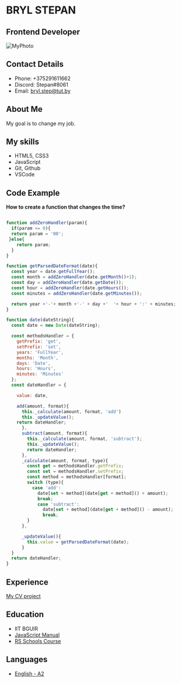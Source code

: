 # BRYL STEPAN

## Frontend Developer

![MyPhoto](https://avatars.githubusercontent.com/u/53449161?s=400&u=562212b5eaff664f958aa78e1f3f2f49eb0efd89&v=4)

## Contact Details

* Phone: +375291611662
* Discord: Stepan#8061
* Email: bryl.step@tut.by

## About Me

My goal is to change my job.

## My skills

* HTML5, CSS3
* JavaScript
* Git, Github
* VSCode

## Code Example

**How to create a function that changes the time?**

```javascript

function addZeroHandler(param){
  if(param <= 0){
  return param = '00';
 }else{
    return param;
  }
}

function getParsedDateFormat(date){
  const year = date.getFullYear();
  const month = addZeroHandler(date.getMonth()+1);
  const day = addZeroHandler(date.getDate());
  const hour = addZeroHandler(date.getHours());
  const minutes = addZeroHandler(date.getMinutes());

  return year +'-'+ month +'-' + day +'  '+ hour + ':' + minutes;
}

function date(dateString){
  const date = new Date(dateString);

  const methodsHandler = {
    getPrefix: 'get',
    setPrefix: 'set',
    years: 'FullYear',
    months: 'Month',
    days: 'Date',
    hours: 'Hours',
    minutes: 'Minutes' 
  };
  const dateHandler = {

    value: date,

    add(amount, format){
      this._calculate(amount, format, 'add')
      this._updateValue();
    return dateHandler;
      },
      subtract(amount, format){
        this._calculate(amount, format, 'subtract');
        this._updateValue();
        return dateHandler;
      },
      _calculate(amount, format, type){
        const get = methodsHandler.getPrefix;
        const set = methodsHandler.setPrefix;
        const method = methodsHandler[format];
        switch (type){
          case 'add':
            date[set + method](date[get + method]() + amount);
            break;
            case 'subtract':
              date[set + method](date[get + method]() - amount);
              break;
        }
      },

      _updateValue(){
        this.value = getParsedDateFormat(date);
      }
  }
  return dateHandler;
}
```

## Experience

[My CV project](https://github.com/Stepan82-st/rsschool-cv/)

## Education

* IIT BGUIR
* [JavaScript Manual](https://learn.javascript.ru/)
* [RS Schools Course](https://docs.rs.school/#/) 

## Languages

* [English - A2](https://drive.google.com/file/d/1a4bSSkmIRgxVBz481DYBhMMv1zVB4L_1/view?usp=sharing)
